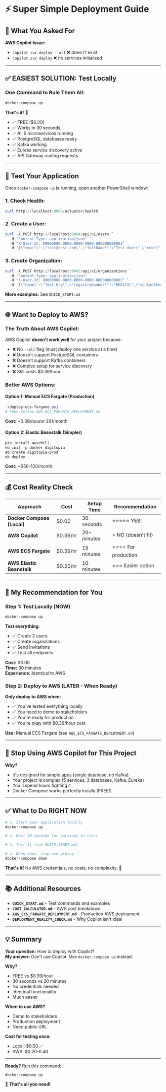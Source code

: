 # ⚡ Super Simple Deployment Guide

## 🎯 What You Asked For

**AWS Copilot Issue:**
- `copilot svc deploy --all` ❌ doesn't exist
- `copilot svc deploy` ❌ no services initialized

---

## ✅ EASIEST SOLUTION: Test Locally

### One Command to Rule Them All:

```powershell
docker-compose up
```

**That's it!** 🎉

- ✅ FREE ($0.00)
- ✅ Works in 30 seconds
- ✅ All 5 microservices running
- ✅ PostgreSQL databases ready
- ✅ Kafka working
- ✅ Eureka service discovery active
- ✅ API Gateway routing requests

---

## 🧪 Test Your Application

Once `docker-compose up` is running, open another PowerShell window:

### 1. Check Health:
```powershell
curl http://localhost:8080/actuator/health
```

### 2. Create a User:
```powershell
curl -X POST http://localhost:8084/api/v1/users `
  -H "Content-Type: application/json" `
  -H "X-User-Id: 00000000-0000-0000-0000-000000000001" `
  -d '{\"email\":\"test@test.com\",\"fullName\":\"Test User\",\"role\":\"USER\"}'
```

### 3. Create Organization:
```powershell
curl -X POST http://localhost:8082/api/v1/organizations `
  -H "Content-Type: application/json" `
  -H "X-User-Id: 00000000-0000-0000-0000-000000000001" `
  -d '{\"name\":\"Test Org\",\"registryNumber\":\"REG123\",\"contactEmail\":\"org@test.com\",\"companySize\":50,\"yearFounded\":2023}'
```

**More examples:** See `QUICK_START.md`

---

## 🌐 Want to Deploy to AWS?

### The Truth About AWS Copilot:

AWS Copilot **doesn't work well** for your project because:
- ❌ No `--all` flag (must deploy one service at a time)
- ❌ Doesn't support PostgreSQL containers
- ❌ Doesn't support Kafka containers
- ❌ Complex setup for service discovery
- ❌ Still costs $0.39/hour

### Better AWS Options:

#### Option 1: Manual ECS Fargate (Production)
```powershell
.\deploy-ecs-fargate.ps1
# Then follow AWS_ECS_FARGATE_DEPLOYMENT.md
```
**Cost:** ~$0.39/hour or ~$291/month

#### Option 2: Elastic Beanstalk (Simpler)
```powershell
pip install awsebcli
eb init -p docker digitopia
eb create digitopia-prod
eb deploy
```
**Cost:** ~$50-100/month

---

## 💰 Cost Reality Check

| Approach | Cost | Setup Time | Recommendation |
|----------|------|------------|----------------|
| **Docker Compose (Local)** | $0.00 | 30 seconds | ⭐⭐⭐⭐⭐ YES! |
| **AWS Copilot** | $0.39/hr | 20+ minutes | ⭐ NO (doesn't fit) |
| **AWS ECS Fargate** | $0.39/hr | 15 minutes | ⭐⭐⭐⭐ For production |
| **AWS Elastic Beanstalk** | $0.20/hr | 10 minutes | ⭐⭐⭐ Easier option |

---

## 🎯 My Recommendation for You

### Step 1: Test Locally (NOW)

```powershell
docker-compose up
```

**Test everything:**
- ✅ Create 2 users
- ✅ Create organizations
- ✅ Send invitations
- ✅ Test all endpoints

**Cost:** $0.00  
**Time:** 30 minutes  
**Experience:** Identical to AWS

### Step 2: Deploy to AWS (LATER - When Ready)

**Only deploy to AWS when:**
- ✅ You've tested everything locally
- ✅ You need to demo to stakeholders
- ✅ You're ready for production
- ✅ You're okay with $0.39/hour cost

**Use:** Manual ECS Fargate (see `AWS_ECS_FARGATE_DEPLOYMENT.md`)

---

## 🛑 Stop Using AWS Copilot for This Project

**Why?**
- It's designed for simple apps (single database, no Kafka)
- Your project is complex (5 services, 3 databases, Kafka, Eureka)
- You'll spend hours fighting it
- Docker Compose works perfectly locally (FREE!)

---

## ✅ What to Do RIGHT NOW

```powershell
# 1. Start your application locally
docker-compose up

# 2. Wait 30 seconds for services to start

# 3. Test it (see QUICK_START.md)

# 4. When done, stop everything
docker-compose down
```

**That's it!** No AWS credentials, no costs, no complexity. 🎉

---

## 📚 Additional Resources

- **`QUICK_START.md`** - Test commands and examples
- **`COST_CALCULATOR.md`** - AWS cost breakdown
- **`AWS_ECS_FARGATE_DEPLOYMENT.md`** - Production AWS deployment
- **`DEPLOYMENT_REALITY_CHECK.md`** - Why Copilot isn't ideal

---

## 💡 Summary

**Your question:** How to deploy with Copilot?  
**My answer:** Don't use Copilot. Use `docker-compose up` instead.

**Why?**
- FREE vs $0.39/hour
- 30 seconds vs 20 minutes
- No credentials needed
- Identical functionality
- Much easier

**When to use AWS?**
- Demo to stakeholders
- Production deployment
- Need public URL

**Cost for testing once:**
- Local: $0.00 ✅
- AWS: $0.20-0.40

---

**Ready?** Run this command:

```powershell
docker-compose up
```

🚀 **That's all you need!**
